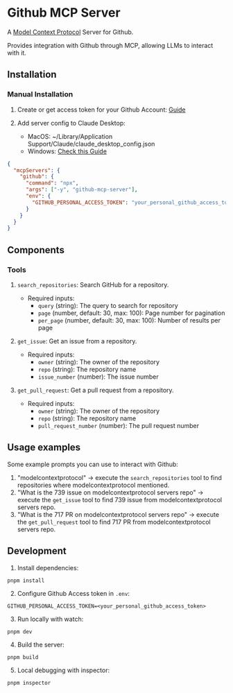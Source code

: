 # Github MCP Server

A [Model Context Protocol](https://github.com/modelcontextprotocol) Server for Github.

Provides integration with Github through MCP, allowing LLMs to interact with it.

## Installation

### Manual Installation

1. Create or get access token for your Github Account: [Guide](https://docs.github.com/en/authentication/keeping-your-account-and-data-secure/managing-your-personal-access-tokens#creating-a-fine-grained-personal-access-token)

2. Add server config to Claude Desktop:

   - MacOS: ~/Library/Application Support/Claude/claude_desktop_config.json
   - Windows: [Check this Guide](https://gist.github.com/feveromo/7a340d7795fca1ccd535a5802b976e1f)

```json
{
  "mcpServers": {
    "github": {
      "command": "npx",
      "args": ["-y", "github-mcp-server"],
      "env": {
        "GITHUB_PERSONAL_ACCESS_TOKEN": "your_personal_github_access_token"
      }
    }
  }
}
```

## Components

### Tools

1.  `search_repositories`: Search GitHub for a repository.

    - Required inputs:
      - `query` (string): The query to search for repository
      - `page` (number, default: 30, max: 100): Page number for pagination
      - `per_page` (number, default: 30, max: 100): Number of results per page

2.  `get_issue`: Get an issue from a repository.

    - Required inputs:
      - `owner` (string): The owner of the repository
      - `repo` (string): The repository name
      - `issue_number` (number): The issue number

3.  `get_pull_request`: Get a pull request from a repository.
    - Required inputs:
      - `owner` (string): The owner of the repository
      - `repo` (string): The repository name
      - `pull_request_number` (number): The pull request number

## Usage examples

Some example prompts you can use to interact with Github:

1. "modelcontextprotocol" → execute the `search_repositories` tool to find repositories where modelcontextprotocol mentioned.
2. "What is the 739 issue on modelcontextprotocol servers repo" → execute the `get_issue` tool to find 739 issue from modelcontextprotocol servers repo.
3. "What is the 717 PR on modelcontextprotocol servers repo" → execute the `get_pull_request` tool to find 717 PR from modelcontextprotocol servers repo.

## Development

1. Install dependencies:

```shell
pnpm install
```

2. Configure Github Access token in `.env`:

```shell
GITHUB_PERSONAL_ACCESS_TOKEN=<your_personal_github_access_token>
```

3. Run locally with watch:

```shell
pnpm dev
```

4. Build the server:

```shell
pnpm build
```

5. Local debugging with inspector:

```shell
pnpm inspector
```
